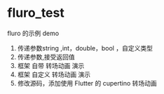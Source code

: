 # fluro_test

fluro 的示例 demo

1. 传递参数string ,int，double，bool ，自定义类型
2. 传递参数,接受返回值
3. 框架 自带 转场动画 演示
4. 框架 自定义 转场动画 演示
5. 修改源码，添加使用 Flutter 的 cupertino 转场动画